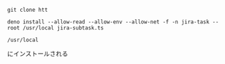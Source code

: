 ```shell
git clone htt
```

```shell
deno install --allow-read --allow-env --allow-net -f -n jira-task --root /usr/local jira-subtask.ts
```
```shell
/usr/local
```
にインストールされる
